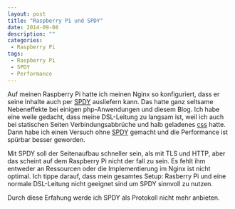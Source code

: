 ```yaml
---
layout: post
title: "Raspberry Pi und SPDY"
date: 2014-09-08
description: ""
categories: 
 - Raspberry Pi
tags:
 - Raspberry Pi
 - SPDY
 - Performance
---
```



Auf meinen Raspberry Pi hatte ich meinen Nginx so konfiguriert, dass er seine
Inhalte auch per [SPDY] ausliefern kann. Das hatte ganz seltsame Nebeneffekte
bei einigen php-Anwendungen und diesem Blog. Ich habe eine weile gedacht, dass 
meine DSL-Leitung zu langsam ist, weil ich auch bei statischen Seiten Verbindungsabbrüche
und halb geladenes [css] hatte.
Dann habe ich einen Versuch ohne [SPDY] gemacht und die Performance ist spürbar
besser geworden. 

Mit SPDY soll der Seitenaufbau schneller sein, als mit TLS und HTTP, aber das scheint
auf dem Raspberry Pi nicht der fall zu sein. Es fehlt ihm entweder an Ressourcen oder
die Implementierung im Nginx ist nicht optimal. Ich tippe darauf, dass mein
gesamtes Setup: Rasberry Pi und eine normale DSL-Leitung nicht geeignet sind um
SPDY sinnvoll zu nutzen.

Durch diese Erfahung werde ich SPDY als Protokoll nicht mehr anbieten.

[SPDY]: http://de.wikipedia.org/wiki/SPDY
[css]: http://de.wikipedia.org/wiki/Cascading_Style_Sheets
